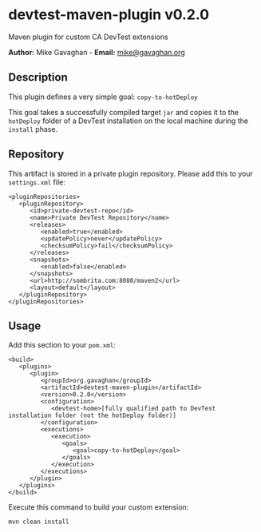 # devtest-maven-plugin  v0.2.0
Maven plugin for custom CA DevTest extensions

**Author:** Mike Gavaghan - **Email:** mike@gavaghan.org

## Description ##
This plugin defines a very simple goal: `copy-to-hotDeploy`

This goal takes a successfully compiled target `jar` and copies it to the `hotDeploy` folder of a DevTest installation on the local machine during the `install` phase.

## Repository ##
This artifact is stored in a private plugin repository.  Please add this to your `settings.xml` file:

    <pluginRepositories>
       <pluginRepository>
          <id>private-devtest-repo</id>
          <name>Private DevTest Repository</name>
          <releases>
             <enabled>true</enabled>
             <updatePolicy>never</updatePolicy>
             <checksumPolicy>fail</checksumPolicy>
          </releases>
          <snapshots>
             <enabled>false</enabled>
          </snapshots>
          <url>http://sombrita.com:8080/maven2</url>
          <layout>default</layout>
       </pluginRepository>
    </pluginRepositories>


## Usage ##
Add this section to your `pom.xml`:

    <build>
       <plugins>
          <plugin>
             <groupId>org.gavaghan</groupId>
             <artifactId>devtest-maven-plugin</artifactId>
             <version>0.2.0</version>
             <configuration>
                <devtest-home>[fully qualified path to DevTest installation folder (not the hotDeploy folder)]
             </configuration>
             <executions>
                <execution>
                   <goals>
                      <goal>copy-to-hotDeploy</goal>
                   </goals>
                </execution>
             </executions>
          </plugin>
       </plugins>
    </build>
    
Execute this command to build your custom extension:


    mvn clean install

